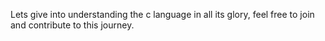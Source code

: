 Lets give into understanding the c language in all its glory, feel free to join and contribute to this journey.